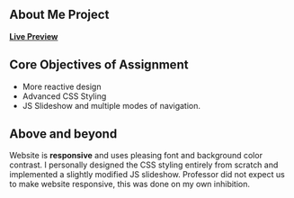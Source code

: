 ## About Me Project
[**Live Preview**](http://hanslowinc.x10.mx/aboutme/)

## Core Objectives of Assignment
- More reactive design
- Advanced CSS Styling
- JS Slideshow and multiple modes of navigation.

## Above and beyond
Website is **responsive** and uses pleasing font and background color contrast. I personally designed the CSS styling entirely from scratch and implemented a slightly modified JS slideshow. Professor did not expect us to make website responsive, this was done on my own inhibition.
